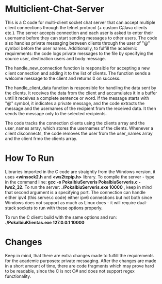 # Multiclient-Chat-Server
This is a C code for multi-client socket chat server that can accept multiple client connections through the telnet protocol (+ custom C/Java clients etc.). The server accepts connection and each user is asked to enter their username before they can start sending messages to other users. The code also handles private messaging between clients through the user of "@" symbol before the user names. Additionally, to fulfill the academic requirements: the code logs private messages to the file by specifying the source user, destination users and body message. 

The handle_new_connection function is responsible for accepting a new client connection and adding it to the list of clients. The function sends a welcome message to the client and returns 0 on success.

The handle_client_data function is responsible for handling the data sent by the clients. It receives the data from the client and accumulates it in a buffer until it receives a complete sentence or word. If the message starts with "@" symbol, it indicates a private message, and the code extracts the message and the usernames of the recipient from the received data. It then sends the message only to the selected recipients.

The code tracks the connection clients using the clients array and the user_names array, which stores the usernames of the clients. Whenever a client disconnects, the code removes the user from the user_names array and the client frmo the clients array.

# How To Run
Libraries imported in the C code are straightly from the Windows version, it uses **<winsock2.h** and **<ws2tcpip.h>** library. To compile the server - type in the command line: **gcc -o PokalbiuServeris PokalbiuServeris.c -lws2_32**. To run the server: **./PokalbiuServeris.exe 10000** , keep in mind that second argument is a specifying port. The connection can handle either ipv4 (this server.c code) either ipv6 connections but not both since Windows does not support as much as Linux does - it will require dual-stack sockets to run with these options properly.

To run the C client: build with the same options and run: **./PokalbiuKlientas.exe 127.0.0.1 10000**

# Changes
Keep in mind, that there are extra changes made to fulfill the requirements for the academic purposes: private messaging. After the changes are made in a short amount of time, there are code fragments which may prove hard to be readable, since the C is not C# and does not support regex functionality.
